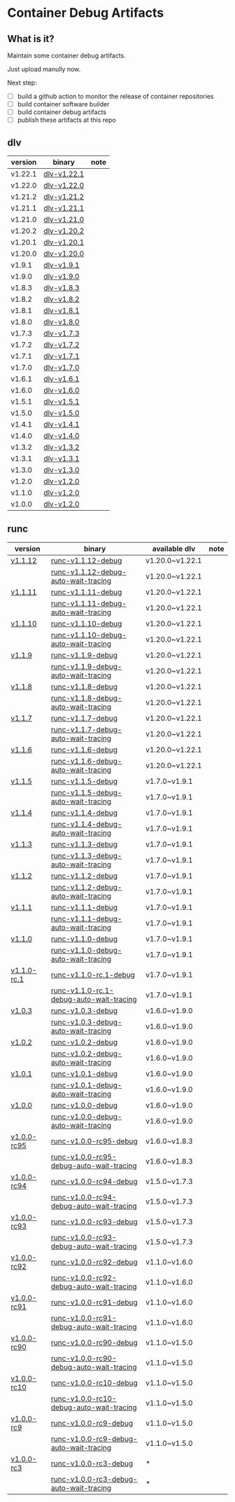 # Container Debug Artifacts

## What is it?

Maintain some container debug artifacts. 

Just upload manully now.

Next step:

- [ ] build a github action to monitor the release of container repositories
- [ ] build container software builder
- [ ] build container debug artifacts
- [ ] publish these artifacts at this repo

## dlv

| version | binary | note |
| --- | --- | --- |
| v1.22.1 | [dlv-v1.22.1](https://github.com/ssst0n3/container-debug-artifacts/releases/download/dlv/dlv-v1.22.1) |
| v1.22.0 | [dlv-v1.22.0](https://github.com/ssst0n3/container-debug-artifacts/releases/download/dlv/dlv-v1.22.0) |
| v1.21.2 | [dlv-v1.21.2](https://github.com/ssst0n3/container-debug-artifacts/releases/download/dlv/dlv-v1.21.2) |
| v1.21.1 | [dlv-v1.21.1](https://github.com/ssst0n3/container-debug-artifacts/releases/download/dlv/dlv-v1.21.1) |
| v1.21.0 | [dlv-v1.21.0](https://github.com/ssst0n3/container-debug-artifacts/releases/download/dlv/dlv-v1.21.0) |
| v1.20.2 | [dlv-v1.20.2](https://github.com/ssst0n3/container-debug-artifacts/releases/download/dlv/dlv-v1.20.2) |
| v1.20.1 | [dlv-v1.20.1](https://github.com/ssst0n3/container-debug-artifacts/releases/download/dlv/dlv-v1.20.1) |
| v1.20.0 | [dlv-v1.20.0](https://github.com/ssst0n3/container-debug-artifacts/releases/download/dlv/dlv-v1.20.0) |
| v1.9.1 | [dlv-v1.9.1](https://github.com/ssst0n3/container-debug-artifacts/releases/download/dlv/dlv-v1.9.1) |
| v1.9.0 | [dlv-v1.9.0](https://github.com/ssst0n3/container-debug-artifacts/releases/download/dlv/dlv-v1.9.0) |
| v1.8.3 | [dlv-v1.8.3](https://github.com/ssst0n3/container-debug-artifacts/releases/download/dlv/dlv-v1.8.3) |
| v1.8.2 | [dlv-v1.8.2](https://github.com/ssst0n3/container-debug-artifacts/releases/download/dlv/dlv-v1.8.2) |
| v1.8.1 | [dlv-v1.8.1](https://github.com/ssst0n3/container-debug-artifacts/releases/download/dlv/dlv-v1.8.1) |
| v1.8.0 | [dlv-v1.8.0](https://github.com/ssst0n3/container-debug-artifacts/releases/download/dlv/dlv-v1.8.0) |
| v1.7.3 | [dlv-v1.7.3](https://github.com/ssst0n3/container-debug-artifacts/releases/download/dlv/dlv-v1.7.3) |
| v1.7.2 | [dlv-v1.7.2](https://github.com/ssst0n3/container-debug-artifacts/releases/download/dlv/dlv-v1.7.2) |
| v1.7.1 | [dlv-v1.7.1](https://github.com/ssst0n3/container-debug-artifacts/releases/download/dlv/dlv-v1.7.1) |
| v1.7.0 | [dlv-v1.7.0](https://github.com/ssst0n3/container-debug-artifacts/releases/download/dlv/dlv-v1.7.0) |
| v1.6.1 | [dlv-v1.6.1](https://github.com/ssst0n3/container-debug-artifacts/releases/download/dlv/dlv-v1.6.1) |
| v1.6.0 | [dlv-v1.6.0](https://github.com/ssst0n3/container-debug-artifacts/releases/download/dlv/dlv-v1.6.0) |
| v1.5.1 | [dlv-v1.5.1](https://github.com/ssst0n3/container-debug-artifacts/releases/download/dlv/dlv-v1.5.1) |
| v1.5.0 | [dlv-v1.5.0](https://github.com/ssst0n3/container-debug-artifacts/releases/download/dlv/dlv-v1.5.0) |
| v1.4.1 | [dlv-v1.4.1](https://github.com/ssst0n3/container-debug-artifacts/releases/download/dlv/dlv-v1.4.1) |
| v1.4.0 | [dlv-v1.4.0](https://github.com/ssst0n3/container-debug-artifacts/releases/download/dlv/dlv-v1.4.0) |
| v1.3.2 | [dlv-v1.3.2](https://github.com/ssst0n3/container-debug-artifacts/releases/download/dlv/dlv-v1.3.2) |
| v1.3.1 | [dlv-v1.3.1](https://github.com/ssst0n3/container-debug-artifacts/releases/download/dlv/dlv-v1.3.1) |
| v1.3.0 | [dlv-v1.3.0](https://github.com/ssst0n3/container-debug-artifacts/releases/download/dlv/dlv-v1.3.0) |
| v1.2.0 | [dlv-v1.2.0](https://github.com/ssst0n3/container-debug-artifacts/releases/download/dlv/dlv-v1.2.0) |
| v1.1.0 | [dlv-v1.2.0](https://github.com/ssst0n3/container-debug-artifacts/releases/download/dlv/dlv-v1.1.0) |
| v1.0.0 | [dlv-v1.2.0](https://github.com/ssst0n3/container-debug-artifacts/releases/download/dlv/dlv-v1.0.0) |

## runc

| version | binary | available dlv | note |
| --- | --- | --- | --- |
| [v1.1.12](https://github.com/ssst0n3/container-debug-artifacts/tree/main/runc/v1.1.12) | [runc-v1.1.12-debug](https://github.com/ssst0n3/container-debug-artifacts/releases/download/runc/runc-v1.1.12-debug) | v1.20.0~v1.22.1 | 
|         | [runc-v1.1.12-debug-auto-wait-tracing](https://github.com/ssst0n3/container-debug-artifacts/releases/download/runc/runc-v1.1.12-debug-auto-wait-tracing) | v1.20.0~v1.22.1 | 
| [v1.1.11](https://github.com/ssst0n3/container-debug-artifacts/tree/main/runc/v1.1.11) | [runc-v1.1.11-debug](https://github.com/ssst0n3/container-debug-artifacts/releases/download/runc/runc-v1.1.11-debug) | v1.20.0~v1.22.1 | 
|         | [runc-v1.1.11-debug-auto-wait-tracing](https://github.com/ssst0n3/container-debug-artifacts/releases/download/runc/runc-v1.1.11-debug-auto-wait-tracing) | v1.20.0~v1.22.1 |
| [v1.1.10](https://github.com/ssst0n3/container-debug-artifacts/tree/main/runc/v1.1.10) | [runc-v1.1.10-debug](https://github.com/ssst0n3/container-debug-artifacts/releases/download/runc/runc-v1.1.10-debug) | v1.20.0~v1.22.1 | 
|         | [runc-v1.1.10-debug-auto-wait-tracing](https://github.com/ssst0n3/container-debug-artifacts/releases/download/runc/runc-v1.1.10-debug-auto-wait-tracing) | v1.20.0~v1.22.1 |
| [v1.1.9](https://github.com/ssst0n3/container-debug-artifacts/tree/main/runc/v1.1.9) | [runc-v1.1.9-debug](https://github.com/ssst0n3/container-debug-artifacts/releases/download/runc/runc-v1.1.9-debug) | v1.20.0~v1.22.1 | 
|         | [runc-v1.1.9-debug-auto-wait-tracing](https://github.com/ssst0n3/container-debug-artifacts/releases/download/runc/runc-v1.1.9-debug-auto-wait-tracing) | v1.20.0~v1.22.1 |
| [v1.1.8](https://github.com/ssst0n3/container-debug-artifacts/tree/main/runc/v1.1.8) | [runc-v1.1.8-debug](https://github.com/ssst0n3/container-debug-artifacts/releases/download/runc/runc-v1.1.8-debug) | v1.20.0~v1.22.1 | 
|         | [runc-v1.1.8-debug-auto-wait-tracing](https://github.com/ssst0n3/container-debug-artifacts/releases/download/runc/runc-v1.1.8-debug-auto-wait-tracing) | v1.20.0~v1.22.1 |
| [v1.1.7](https://github.com/ssst0n3/container-debug-artifacts/tree/main/runc/v1.1.7) | [runc-v1.1.7-debug](https://github.com/ssst0n3/container-debug-artifacts/releases/download/runc/runc-v1.1.7-debug) | v1.20.0~v1.22.1 | 
|         | [runc-v1.1.7-debug-auto-wait-tracing](https://github.com/ssst0n3/container-debug-artifacts/releases/download/runc/runc-v1.1.7-debug-auto-wait-tracing) | v1.20.0~v1.22.1 |
| [v1.1.6](https://github.com/ssst0n3/container-debug-artifacts/tree/main/runc/v1.1.6) | [runc-v1.1.6-debug](https://github.com/ssst0n3/container-debug-artifacts/releases/download/runc/runc-v1.1.6-debug) | v1.20.0~v1.22.1 | 
|         | [runc-v1.1.6-debug-auto-wait-tracing](https://github.com/ssst0n3/container-debug-artifacts/releases/download/runc/runc-v1.1.6-debug-auto-wait-tracing) | v1.20.0~v1.22.1 |
| [v1.1.5](https://github.com/ssst0n3/container-debug-artifacts/tree/main/runc/v1.1.5) | [runc-v1.1.5-debug](https://github.com/ssst0n3/container-debug-artifacts/releases/download/runc/runc-v1.1.5-debug) | v1.7.0~v1.9.1 | 
|         | [runc-v1.1.5-debug-auto-wait-tracing](https://github.com/ssst0n3/container-debug-artifacts/releases/download/runc/runc-v1.1.5-debug-auto-wait-tracing) | v1.7.0~v1.9.1 |
| [v1.1.4](https://github.com/ssst0n3/container-debug-artifacts/tree/main/runc/v1.1.4) | [runc-v1.1.4-debug](https://github.com/ssst0n3/container-debug-artifacts/releases/download/runc/runc-v1.1.4-debug) | v1.7.0~v1.9.1 | 
|         | [runc-v1.1.4-debug-auto-wait-tracing](https://github.com/ssst0n3/container-debug-artifacts/releases/download/runc/runc-v1.1.4-debug-auto-wait-tracing) | v1.7.0~v1.9.1 |
| [v1.1.3](https://github.com/ssst0n3/container-debug-artifacts/tree/main/runc/v1.1.3) | [runc-v1.1.3-debug](https://github.com/ssst0n3/container-debug-artifacts/releases/download/runc/runc-v1.1.3-debug) | v1.7.0~v1.9.1 | 
|         | [runc-v1.1.3-debug-auto-wait-tracing](https://github.com/ssst0n3/container-debug-artifacts/releases/download/runc/runc-v1.1.3-debug-auto-wait-tracing) | v1.7.0~v1.9.1 |
| [v1.1.2](https://github.com/ssst0n3/container-debug-artifacts/tree/main/runc/v1.1.2) | [runc-v1.1.2-debug](https://github.com/ssst0n3/container-debug-artifacts/releases/download/runc/runc-v1.1.2-debug) | v1.7.0~v1.9.1 | 
|         | [runc-v1.1.2-debug-auto-wait-tracing](https://github.com/ssst0n3/container-debug-artifacts/releases/download/runc/runc-v1.1.2-debug-auto-wait-tracing) | v1.7.0~v1.9.1 |
| [v1.1.1](https://github.com/ssst0n3/container-debug-artifacts/tree/main/runc/v1.1.1) | [runc-v1.1.1-debug](https://github.com/ssst0n3/container-debug-artifacts/releases/download/runc/runc-v1.1.1-debug) | v1.7.0~v1.9.1 | 
|         | [runc-v1.1.1-debug-auto-wait-tracing](https://github.com/ssst0n3/container-debug-artifacts/releases/download/runc/runc-v1.1.1-debug-auto-wait-tracing) | v1.7.0~v1.9.1 |
| [v1.1.0](https://github.com/ssst0n3/container-debug-artifacts/tree/main/runc/v1.1.0) | [runc-v1.1.0-debug](https://github.com/ssst0n3/container-debug-artifacts/releases/download/runc/runc-v1.1.0-debug) | v1.7.0~v1.9.1 |
|        | [runc-v1.1.0-debug-auto-wait-tracing](https://github.com/ssst0n3/container-debug-artifacts/releases/download/runc/runc-v1.1.0-debug-auto-wait-tracing) | v1.7.0~v1.9.1 |
| [v1.1.0-rc.1](https://github.com/ssst0n3/container-debug-artifacts/tree/main/runc/v1.1.0-rc.1) | [runc-v1.1.0-rc.1-debug](https://github.com/ssst0n3/container-debug-artifacts/releases/download/runc/runc-v1.1.0-rc.1-debug) | v1.7.0~v1.9.1 |
|        | [runc-v1.1.0-rc.1-debug-auto-wait-tracing](https://github.com/ssst0n3/container-debug-artifacts/releases/download/runc/runc-v1.1.0-rc.1-debug-auto-wait-tracing) | v1.7.0~v1.9.1 |
| [v1.0.3](https://github.com/ssst0n3/container-debug-artifacts/tree/main/runc/v1.0.3) | [runc-v1.0.3-debug](https://github.com/ssst0n3/container-debug-artifacts/releases/download/runc/runc-v1.0.3-debug) | v1.6.0~v1.9.0 |
|        | [runc-v1.0.3-debug-auto-wait-tracing](https://github.com/ssst0n3/container-debug-artifacts/releases/download/runc/runc-v1.0.3-debug-auto-wait-tracing) | v1.6.0~v1.9.0 |
| [v1.0.2](https://github.com/ssst0n3/container-debug-artifacts/tree/main/runc/v1.0.2) | [runc-v1.0.2-debug](https://github.com/ssst0n3/container-debug-artifacts/releases/download/runc/runc-v1.0.2-debug) | v1.6.0~v1.9.0 |
|        | [runc-v1.0.2-debug-auto-wait-tracing](https://github.com/ssst0n3/container-debug-artifacts/releases/download/runc/runc-v1.0.2-debug-auto-wait-tracing) | v1.6.0~v1.9.0 |
| [v1.0.1](https://github.com/ssst0n3/container-debug-artifacts/tree/main/runc/v1.0.1) | [runc-v1.0.1-debug](https://github.com/ssst0n3/container-debug-artifacts/releases/download/runc/runc-v1.0.1-debug) | v1.6.0~v1.9.0 |
|        | [runc-v1.0.1-debug-auto-wait-tracing](https://github.com/ssst0n3/container-debug-artifacts/releases/download/runc/runc-v1.0.1-debug-auto-wait-tracing) | v1.6.0~v1.9.0 |
| [v1.0.0](https://github.com/ssst0n3/container-debug-artifacts/tree/main/runc/v1.0.0) | [runc-v1.0.0-debug](https://github.com/ssst0n3/container-debug-artifacts/releases/download/runc/runc-v1.0.0-debug) | v1.6.0~v1.9.0 |
|        | [runc-v1.0.0-debug-auto-wait-tracing](https://github.com/ssst0n3/container-debug-artifacts/releases/download/runc/runc-v1.0.0-debug-auto-wait-tracing) | v1.6.0~v1.9.0 |
| [v1.0.0-rc95](https://github.com/ssst0n3/container-debug-artifacts/tree/main/runc/v1.0.0-rc95) | [runc-v1.0.0-rc95-debug](https://github.com/ssst0n3/container-debug-artifacts/releases/download/runc/runc-v1.0.0-rc95-debug) | v1.6.0~v1.8.3 |
|        | [runc-v1.0.0-rc95-debug-auto-wait-tracing](https://github.com/ssst0n3/container-debug-artifacts/releases/download/runc/runc-v1.0.0-rc95-debug-auto-wait-tracing) | v1.6.0~v1.8.3 |
| [v1.0.0-rc94](https://github.com/ssst0n3/container-debug-artifacts/tree/main/runc/v1.0.0-rc94) | [runc-v1.0.0-rc94-debug](https://github.com/ssst0n3/container-debug-artifacts/releases/download/runc/runc-v1.0.0-rc94-debug) | v1.5.0~v1.7.3 |
|        | [runc-v1.0.0-rc94-debug-auto-wait-tracing](https://github.com/ssst0n3/container-debug-artifacts/releases/download/runc/runc-v1.0.0-rc94-debug-auto-wait-tracing) | v1.5.0~v1.7.3 |
| [v1.0.0-rc93](https://github.com/ssst0n3/container-debug-artifacts/tree/main/runc/v1.0.0-rc93) | [runc-v1.0.0-rc93-debug](https://github.com/ssst0n3/container-debug-artifacts/releases/download/runc/runc-v1.0.0-rc93-debug) | v1.5.0~v1.7.3 |
|        | [runc-v1.0.0-rc93-debug-auto-wait-tracing](https://github.com/ssst0n3/container-debug-artifacts/releases/download/runc/runc-v1.0.0-rc93-debug-auto-wait-tracing) | v1.5.0~v1.7.3 |
| [v1.0.0-rc92](https://github.com/ssst0n3/container-debug-artifacts/tree/main/runc/v1.0.0-rc92) | [runc-v1.0.0-rc92-debug](https://github.com/ssst0n3/container-debug-artifacts/releases/download/runc/runc-v1.0.0-rc92-debug) | v1.1.0~v1.6.0 |
|        | [runc-v1.0.0-rc92-debug-auto-wait-tracing](https://github.com/ssst0n3/container-debug-artifacts/releases/download/runc/runc-v1.0.0-rc92-debug-auto-wait-tracing) | v1.1.0~v1.6.0 |
| [v1.0.0-rc91](https://github.com/ssst0n3/container-debug-artifacts/tree/main/runc/v1.0.0-rc91) | [runc-v1.0.0-rc91-debug](https://github.com/ssst0n3/container-debug-artifacts/releases/download/runc/runc-v1.0.0-rc91-debug) | v1.1.0~v1.6.0 |
|        | [runc-v1.0.0-rc91-debug-auto-wait-tracing](https://github.com/ssst0n3/container-debug-artifacts/releases/download/runc/runc-v1.0.0-rc91-debug-auto-wait-tracing) | v1.1.0~v1.6.0 |
| [v1.0.0-rc90](https://github.com/ssst0n3/container-debug-artifacts/tree/main/runc/v1.0.0-rc90) | [runc-v1.0.0-rc90-debug](https://github.com/ssst0n3/container-debug-artifacts/releases/download/runc/runc-v1.0.0-rc90-debug) | v1.1.0~v1.5.0 |
|        | [runc-v1.0.0-rc90-debug-auto-wait-tracing](https://github.com/ssst0n3/container-debug-artifacts/releases/download/runc/runc-v1.0.0-rc90-debug-auto-wait-tracing) | v1.1.0~v1.5.0 |
| [v1.0.0-rc10](https://github.com/ssst0n3/container-debug-artifacts/tree/main/runc/v1.0.0-rc10) | [runc-v1.0.0-rc10-debug](https://github.com/ssst0n3/container-debug-artifacts/releases/download/runc/runc-v1.0.0-rc10-debug) | v1.1.0~v1.5.0 |
|             | [runc-v1.0.0-rc10-debug-auto-wait-tracing](https://github.com/ssst0n3/container-debug-artifacts/releases/download/runc/runc-v1.0.0-rc10-debug-auto-wait-tracing) | v1.1.0~v1.5.0 |
| [v1.0.0-rc9](https://github.com/ssst0n3/container-debug-artifacts/tree/main/runc/v1.0.0-rc9) | [runc-v1.0.0-rc9-debug](https://github.com/ssst0n3/container-debug-artifacts/releases/download/runc/runc-v1.0.0-rc9-debug) | v1.1.0~v1.5.0 |
|             | [runc-v1.0.0-rc9-debug-auto-wait-tracing](https://github.com/ssst0n3/container-debug-artifacts/releases/download/runc/runc-v1.0.0-rc9-debug-auto-wait-tracing) | v1.1.0~v1.5.0 |
| [v1.0.0-rc3](https://github.com/ssst0n3/container-debug-artifacts/tree/main/runc/v1.0.0-rc3) | [runc-v1.0.0-rc3-debug](https://github.com/ssst0n3/container-debug-artifacts/releases/download/runc/runc-v1.0.0-rc3-debug) | * |
|            | [runc-v1.0.0-rc3-debug-auto-wait-tracing](https://github.com/ssst0n3/container-debug-artifacts/releases/download/runc/runc-v1.0.0-rc3-debug-auto-wait-tracing) | * |

